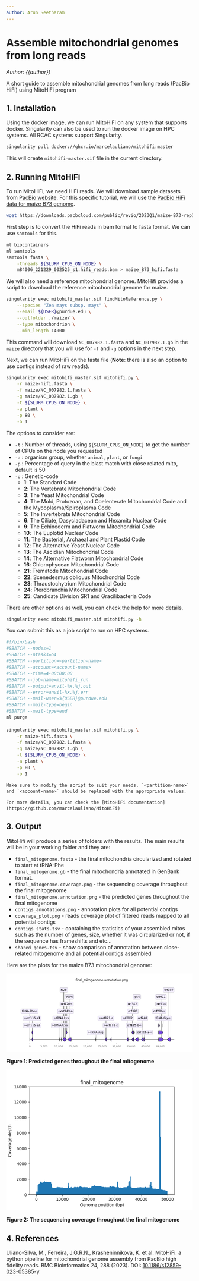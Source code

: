 ```yaml
---
author: Arun Seetharam
---
```


# Assemble mitochondrial genomes from long reads
*Author: {{author}}*

A short guide to assemble mitochondrial genomes from long reads (PacBio HiFi) using MitoHiFi program


## 1.	Installation

Using the docker image, we can run MitoHiFi on any system that supports docker. Singularity can also be used to run the docker image on HPC systems. All RCAC systems support Singularity. 

```bash 
singularity pull docker://ghcr.io/marcelauliano/mitohifi:master
```

This will create `mitohifi-master.sif` file in the current directory. 

## 2.	Running MitoHiFi

To run MitoHiFi, we need HiFi reads. We will download sample datasets from [PacBio website](https://www.pacb.com/connect/datasets/). For this specific tutorial, we will use the [PacBio HiFi data for maize B73 genome](https://downloads.pacbcloud.com/public/revio/2023Q1/maize-B73-rep1/). 

```bash
wget https://downloads.pacbcloud.com/public/revio/2023Q1/maize-B73-rep1/m84006_221229_002525_s1.hifi_reads.bam
```

First step is to convert the HiFi reads in bam format to fasta format. We can use `samtools` for this. 

```bash
ml biocontainers
ml samtools
samtools fasta \
    -threads ${SLURM_CPUS_ON_NODE} \
    m84006_221229_002525_s1.hifi_reads.bam > maize_B73_hifi.fasta
```


We will also need a reference mitochondrial genome. MitoHifi provides a script to download the reference mitochondrial genome for maize.  

```bash
singularity exec mitohifi_master.sif findMitoReference.py \
    --species "Zea mays subsp. mays" \
    --email ${USER}@purdue.edu \
    --outfolder ./maize/ \
    --type mitochondrion \
    --min_length 14000
```
This command will download `NC_007982.1.fasta` and `NC_007982.1.gb` in the `maize` directory that you will use for `-f` and `-g` options in the next step.


Next, we can run MitoHiFi on the fasta file (**Note**: there is also an option to use contigs instead of raw reads). 

```bash
singularity exec mitohifi_master.sif mitohifi.py \
    -r maize-hifi.fasta \
    -f maize/NC_007982.1.fasta \
    -g maize/NC_007982.1.gb \
    -t ${SLURM_CPUS_ON_NODE} \
    -a plant \
    -p 80 \
    -o 1
```

The options to consider are:
- `-t` : Number of threads, using `${SLURM_CPUS_ON_NODE}` to get the number of CPUs on the node you requested
- `-a` : organism group, whether `animal`, `plant`, or `fungi`
- `-p` : Percentage of query in the blast match with close related mito, default is 50
- `-o` : Genetic-code
    - **1**: The Standard Code
    - **2**: The Vertebrate Mitochondrial Code
    - **3**: The Yeast Mitochondrial Code
    - **4**: The Mold, Protozoan, and Coelenterate Mitochondrial Code and the Mycoplasma/Spiroplasma Code
    - **5**: The Invertebrate Mitochondrial Code
    - **6**: The Ciliate, Dasycladacean and Hexamita Nuclear Code
    - **9**: The Echinoderm and Flatworm Mitochondrial Code
    - **10**: The Euplotid Nuclear Code
    - **11**: The Bacterial, Archaeal and Plant Plastid Code
    - **12**: The Alternative Yeast Nuclear Code
    - **13**: The Ascidian Mitochondrial Code
    - **14**: The Alternative Flatworm Mitochondrial Code
    - **16**: Chlorophycean Mitochondrial Code
    - **21**: Trematode Mitochondrial Code
    - **22**: Scenedesmus obliquus Mitochondrial Code
    - **23**: Thraustochytrium Mitochondrial Code
    - **24**: Pterobranchia Mitochondrial Code
    - **25**: Candidate Division SR1 and Gracilibacteria Code

There are other options as well, you can check the help for more details. 

```bash
singularity exec mitohifi_master.sif mitohifi.py -h
```


You can submit this as a job script to run on HPC systems. 

```bash
#!/bin/bash
#SBATCH --nodes=1
#SBATCH --ntasks=64
#SBATCH --partition=<partition-name>
#SBATCH --account=<account-name>
#SBATCH --time=4-00:00:00
#SBATCH --job-name=mitohifi_run
#SBATCH --output=anvil-%x.%j.out
#SBATCH --error=anvil-%x.%j.err
#SBATCH --mail-user=${USER}@purdue.edu
#SBATCH --mail-type=begin
#SBATCH --mail-type=end
ml purge

singularity exec mitohifi_master.sif mitohifi.py \
    -r maize-hifi.fasta \
    -f maize/NC_007982.1.fasta \
    -g maize/NC_007982.1.gb \
    -t ${SLURM_CPUS_ON_NODE} \
    -a plant \
    -p 80 \
    -o 1
```
```{warning}
Make sure to modify the script to suit your needs. `<partition-name>` and `<account-name>` should be replaced with the appropriate values. 
```


```{note}
For more details, you can check the [MitoHiFi documentation](https://github.com/marcelauliano/MitoHiFi)
```

## 3. Output

MitoHifi will produce a series of folders with the results. The main results will be in your working folder and they are:

* `final_mitogenome.fasta` - the final mitochondria circularized and rotated to start at tRNA-Phe
* `final_mitogenome.gb` - the final mitochondria annotated in GenBank format.
* `final_mitogenome.coverage.png` - the sequencing coverage throughout the final mitogenome
* `final_mitogenome.annotation.png` - the predicted genes throughout the final mitogenome
* `contigs_annotations.png` - annotation plots for all potential contigs
* `coverage_plot.png` - reads coverage plot of filtered reads mapped to all potential contigs
* `contigs_stats.tsv` - containing the statistics of your assembled mitos such as the number of genes, size, whether it was circularized or not, if the sequence has frameshifts and etc...
* `shared_genes.tsv` - show comparison of annotation between close-related mitogenome and all potential contigs assembled

Here are the plots for the maize B73 mitochondrial genome:


![Fig 1](assets/figures/final_mitogenome.annotation.png)

**Figure 1: Predicted genes throughout the final mitogenome**


![Fig 2](assets/figures/final_mitogenome.coverage.png)

**Figure 2: The sequencing coverage throughout the final mitogenome**

## 4.	References

Uliano-Silva, M., Ferreira, J.G.R.N., Krasheninnikova, K. et al. MitoHiFi: a python pipeline for mitochondrial genome assembly from PacBio high fidelity reads. BMC Bioinformatics 24, 288 (2023). DOI: [10.1186/s12859-023-05385-y](https://doi.org/10.1186/s12859-023-05385-y)